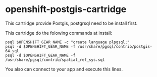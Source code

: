 openshift-postgis-cartridge
===========================

This cartridge provide Postgis, postgrsql need to be install first.

This cartridge do the folowing commands at install:

    psql $OPENSHIFT_GEAR_NAME -c "create language plpgsql;"
    psql -d $OPENSHIFT_GEAR_NAME -f /usr/share/pgsql/contrib/postgis-64.sql
    psql -d $OPENSHIFT_GEAR_NAME -f /usr/share/pgsql/contrib/spatial_ref_sys.sql

You also can connect to your app and execute this lines.
